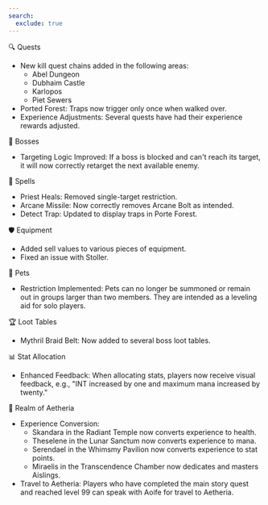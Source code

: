 ```yaml
---
search:
  exclude: true
---
```


🔍 Quests

- New kill quest chains added in the following areas:
    - Abel Dungeon
    - Dubhaim Castle
    - Karlopos
    - Piet Sewers
- Ported Forest: Traps now trigger only once when walked over.
- Experience Adjustments: Several quests have had their experience rewards adjusted.

👹 Bosses

- Targeting Logic Improved: If a boss is blocked and can't reach its target, it will now correctly retarget the next available enemy.

📜 Spells

- Priest Heals: Removed single-target restriction.
- Arcane Missile: Now correctly removes Arcane Bolt as intended.
- Detect Trap: Updated to display traps in Porte Forest.

🛡️ Equipment

- Added sell values to various pieces of equipment.
- Fixed an issue with Stoller.

🐾 Pets

- Restriction Implemented: Pets can no longer be summoned or remain out in groups larger than two members. They are intended as a leveling aid for solo players.

🏆 Loot Tables

- Mythril Braid Belt: Now added to several boss loot tables.

📊 Stat Allocation

- Enhanced Feedback: When allocating stats, players now receive visual feedback, e.g., "INT increased by one and maximum mana increased by twenty."

🌌 Realm of Aetheria

- Experience Conversion:
    - Skandara in the Radiant Temple now converts experience to health.
    - Theselene in the Lunar Sanctum now converts experience to mana.
    - Serendael in the Whimsmy Pavilion now converts experience to stat points.
    - Miraelis in the Transcendence Chamber now dedicates and masters Aislings.
- Travel to Aetheria: Players who have completed the main story quest and reached level 99 can speak with Aoife for travel to Aetheria.
